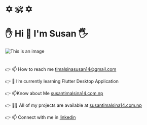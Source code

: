    # #
  # __:star_of_david: :om: :star_of_david:__ #
   # #
   #  __✋ Hi 🤚 I'm Susan 🖐__ #
![This is an image](https://images.unsplash.com/photo-1559673629-863b7c622e5d?ixlib=rb-1.2.1&ixid=MnwxMjA3fDB8MHxwaG90by1yZWxhdGVkfDR8fHxlbnwwfHx8fA%3D%3D&w=1000&q=80)

#  #


:point_right:     📫 How to reach me [timalsinasusan14@gmail.com](https://mail.google.com/mail/u/0/#inbox?compose=CllgCJTGmpJLHcsGztgNCRmxQpHQzhSQRRhlbcFnwBcktVkmWcWslKvCzvBrwGdNKQpMLltJLrg)

:point_right:     🌱 I’m currently learning Flutter Desktop Application

:point_right:      📫Know about Me [susantimalsina14.com.np](http://www.susantimalsina14.com.np)

:point_right:      👨‍💻 All of my projects are available at [susantimalsina14.com.np](http://www.susantimalsina14.com.np/works.php)

:point_right:     📫 Connect with me in [linkedin](https://www.linkedin.com/in/susan-timalsina-9a802919a/)


# #

<!--
**susan1800/susan1800** is a ✨ _special_ ✨ repository because its `README.md` (this file) appears on your GitHub profile.

Here are some ideas to get you started:

- 🔭 I’m currently working on ...
- 🌱 I’m currently learning ...
- 👯 I’m looking to collaborate on ...
- 🤔 I’m looking for help with ...
- 💬 Ask me about ...
- 📫 How to reach me: ...
- 😄 Pronouns: ...
- ⚡ Fun fact: ...
-->
